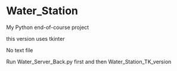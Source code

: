 # Water_Station
My Python end-of-course project

this version uses tkinter

No text file

Run Water_Server_Back.py first and then Water_Station_TK_version

